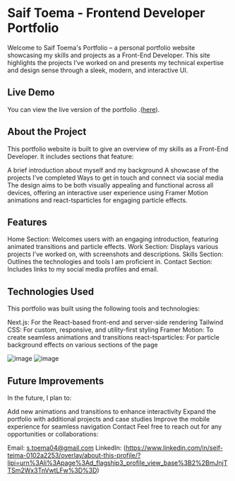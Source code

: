 # Saif Toema - Frontend Developer Portfolio
Welcome to Saif Toema's Portfolio – a personal portfolio website showcasing my skills and projects as a Front-End Developer. This site highlights the projects I’ve worked on and presents my technical expertise and design sense through a sleek, modern, and interactive UI.

## Live Demo
You can view the live version of the portfolio .([here](https://portfolio-8hy2qh9t7-toema04s-projects.vercel.app/)).

## About the Project
This portfolio website is built to give an overview of my skills as a Front-End Developer. It includes sections that feature:

A brief introduction about myself and my background
A showcase of the projects I’ve completed
Ways to get in touch and connect via social media
The design aims to be both visually appealing and functional across all devices, offering an interactive user experience using Framer Motion animations and react-tsparticles for engaging particle effects.

## Features
Home Section: Welcomes users with an engaging introduction, featuring animated transitions and particle effects.
Work Section: Displays various projects I’ve worked on, with screenshots and descriptions.
Skills Section: Outlines the technologies and tools I am proficient in.
Contact Section: Includes links to my social media profiles and email.

## Technologies Used
This portfolio was built using the following tools and technologies:

Next.js: For the React-based front-end and server-side rendering
Tailwind CSS: For custom, responsive, and utility-first styling
Framer Motion: To create seamless animations and transitions
react-tsparticles: For particle background effects on various sections of the page

![image](https://github.com/user-attachments/assets/51a60cb3-71c6-42b1-b546-80220ec2e928)
![image](https://github.com/user-attachments/assets/dc9bfc67-1aa1-4bc1-88b7-10c2432e21c8)

## Future Improvements
In the future, I plan to:

Add new animations and transitions to enhance interactivity
Expand the portfolio with additional projects and case studies
Improve the mobile experience for seamless navigation
Contact
Feel free to reach out for any opportunities or collaborations:

Email: s.toema04@gmail.com
LinkedIn: (https://www.linkedin.com/in/seif-teima-0102a2253/overlay/about-this-profile/?lipi=urn%3Ali%3Apage%3Ad_flagship3_profile_view_base%3B2%2BmJnjTTSm2Wx3TnVwtLFw%3D%3D)

